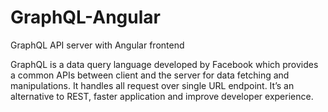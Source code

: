 # GraphQL-Angular
GraphQL API server with Angular frontend

GraphQL is a data query language developed by Facebook which provides a common APIs between client and the server for data fetching and manipulations. It handles all request over single URL endpoint. It’s an alternative to REST, faster application and improve developer experience.
